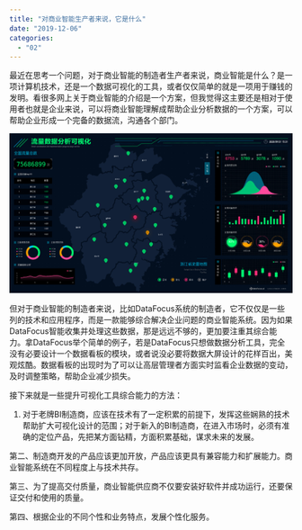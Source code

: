 ```yaml
---
title: "对商业智能生产者来说，它是什么"
date: "2019-12-06"
categories: 
  - "02"
---
```


最近在思考一个问题，对于商业智能的制造者生产者来说，商业智能是什么？是一项计算机技术，还是一个数据可视化的工具，或者仅仅简单的就是一项用于赚钱的发明。看很多网上关于商业智能的介绍是一个方案，但我觉得这主要还是相对于使用者也就是企业来说，可以将商业智能理解成帮助企业分析数据的一个方案，可以帮助企业形成一个完备的数据流，沟通各个部门。

![](images/word-image-15.png)

但对于商业智能的制造者来说，比如DataFocus系统的制造者，它不仅仅是一些列的技术和应用程序，而是一款能够综合解决企业问题的商业智能系统。因为如果DataFocus智能收集并处理这些数据，那是远远不够的，更加要注重其综合能力。拿DataFocus举个简单的例子，若是DataFocus只想做数据分析工具，完全没有必要设计一个数据看板的模块，或者说没必要将数据大屏设计的花样百出，美观炫酷。数据看板的出现时为了可以让高层管理者方面实时监看企业数据的变动，及时调整策略，帮助企业减少损失。

接下来就是一些提升可视化工具综合能力的方法：

1. 对于老牌BI制造商，应该在技术有了一定积累的前提下，发挥这些娴熟的技术帮助扩大可视化设计的范围；对于新入的BI制造商，在进入市场时，必须有准确的定位产品，先把某方面钻精，方面积累基础，谋求未来的发展。

第二、制造商开发的产品应该更加开放，产品应该更具有兼容能力和扩展能力。商业智能系统在不同程度上与技术共存。

第三、为了提高交付质量，商业智能供应商不仅要安装好软件并成功运行，还要保证交付和使用的质量。

第四、根据企业的不同个性和业务特点，发展个性化服务。
